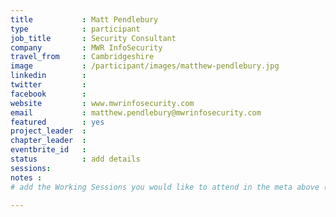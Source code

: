 ```yaml
---
title           : Matt Pendlebury
type            : participant
job_title       : Security Consultant
company         : MWR InfoSecurity
travel_from     : Cambridgeshire
image           : /participant/images/matthew-pendlebury.jpg
linkedin        : 
twitter         : 
facebook        :
website         : www.mwrinfosecurity.com
email           : matthew.pendlebury@mwrinfosecurity.com
featured        : yes
project_leader  :
chapter_leader  :
eventbrite_id   :
status          : add details
sessions:
notes :
# add the Working Sessions you would like to attend in the meta above (use the session's title) e.g. sessions (one per line): -Security Playbooks Diagrams -Hackathon Daily Sessions

---
```


<!-- put more details about participant here -->

